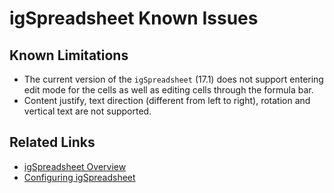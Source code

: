 ﻿<!--
|metadata|
{
    "fileName": "igspreadsheet-known-issues",
    "controlName": "igSpreadsheet",
    "tags": []
}
|metadata|
-->

# igSpreadsheet Known Issues

## Known Limitations

-   The current version of the `igSpreadsheet` (17.1) does not support entering edit mode for the cells as well as editing cells through the formula bar.
-	Content justify, text direction (different from left to right), rotation and vertical text are not supported.

## Related Links
-   [igSpreadsheet Overview](igspreadsheet-overview.html)
-   [Configuring igSpreadsheet](configuring-igspreadsheet.html)
 

 


